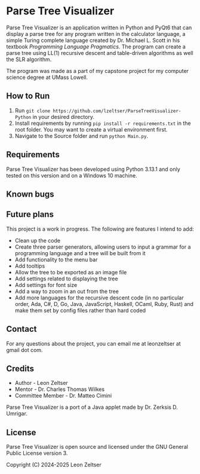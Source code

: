 # Parse Tree Visualizer

Parse Tree Visualizer is an application written in Python and PyQt6
that can display a parse tree for any program written in the
calculator language, a simple Turing complete language created by Dr.
Michael L. Scott in his textbook *Programming Language Pragmatics*.
The program can create a parse tree using LL(1) recursive descent and
table-driven algorithms as well the SLR algorithm.

The program was made as a part of my capstone project for my computer
science degree at UMass Lowell.

## How to Run
1) Run 
```git clone https://github.com/lzeltser/ParseTreeVisualizer-Python```
in your desired directory.
2) Install requirements by running ```pip install -r requirements.txt```
in the root folder. You may want to create a virtual environment first.
3) Navigate to the Source folder and run ```python Main.py```.

## Requirements
Parse Tree Visualizer has been developed using Python 3.13.1 and only
tested on this version and on a Windows 10 machine.

## Known bugs

## Future plans
This project is a work in progress. The following are features I
intend to add:
* Clean up the code
* Create three parser generators, allowing users to input a grammar for
a programming language and a tree will be built from it
* Add functionality to the menu bar
* Add tooltips
* Allow the tree to be exported as an image file
* Add settings related to displaying the tree
* Add settings for font size
* Add a way to zoom in an out from the tree
* Add more languages for the recursive descent code (in no particular
order, Ada, C#, D, Go, Java, JavaScript, Haskell, OCaml, Ruby, Rust)
and make them set by config files rather than hard coded

## Contact
For any questions about the project, you can email me at
leonzeltser at gmail dot com.

## Credits
* Author - Leon Zeltser
* Mentor - Dr. Charles Thomas Wilkes
* Committee Member - Dr. Matteo Cimini

Parse Tree Visualizer is a port of a Java applet made by Dr. Zerksis
D. Umrigar.

## License
Parse Tree Visualizer is open source and licensed under the GNU General
Public License version 3.

Copyright (C) 2024-2025 Leon Zeltser
